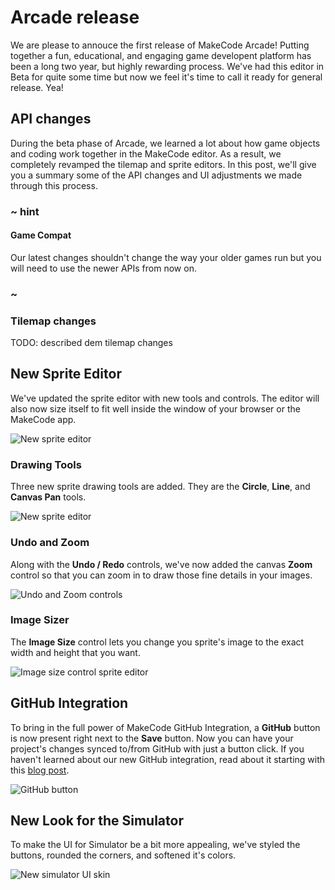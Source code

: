 # Arcade release

We are please to annouce the first release of MakeCode Arcade! Putting together a fun, educational,
and engaging game developent platform has been a long two year, but highly rewarding process. We've
had this editor in Beta for quite some time but now we feel it's time to call it ready for general
release. Yea!

## API changes

During the beta phase of Arcade, we learned a lot about how game objects and coding work together
in the MakeCode editor. As a result, we completely revamped the tilemap and sprite editors.
In this post, we'll give you a summary some of the API changes and UI adjustments we made through this
process.

### ~ hint

#### Game Compat

Our latest changes shouldn't change the way your older games run but you will need to use the newer APIs from now on.

### ~

### Tilemap changes

TODO: described dem tilemap changes

## New Sprite Editor

We've updated the sprite editor with new tools and controls. The editor will also now size itself to fit well
inside the window of your browser or the MakeCode app.

![New sprite editor](/static/blog/arcade/release-12-2019/new-sprite-editor.png)

### Drawing Tools

Three new sprite drawing tools are added. They are the **Circle**, **Line**, and **Canvas Pan** tools.

![New sprite editor](/static/blog/arcade/release-12-2019/drawing-tools.png)

### Undo and Zoom

Along with the **Undo / Redo** controls, we've now added the canvas **Zoom** control so that you can
zoom in to draw those fine details in your images.

![Undo and Zoom controls](/static/blog/arcade/release-12-2019/undo-zoom.png)

### Image Sizer

The **Image Size** control lets you change you sprite's image to the exact width and height that you want.

![Image size control sprite editor](/static/blog/arcade/release-12-2019/image-sizer.png)

## GitHub Integration

To bring in the full power of MakeCode GitHub Integration, a **GitHub** button is now present right next
to the **Save** button. Now you can have your project's changes synced to/from GitHub with just a button
click. If you haven't learned about our new GitHub integration, read about it starting with this [blog post](/blog/github-packages).

![GitHub button](/static/blog/arcade/release-12-2019/github-integrate.png)

## New Look for the Simulator

To make the UI for Simulator be a bit more appealing, we've styled the buttons, rounded the corners,
and softened it's colors.

![New simulator UI skin](/static/blog/arcade/release-12-2019/new-sim-ui.png)
